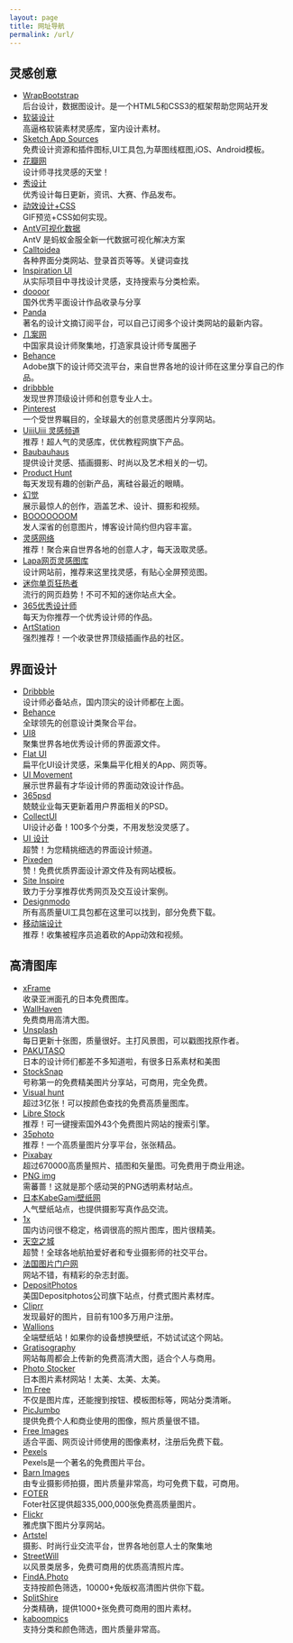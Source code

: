 ```yaml
---
layout: page
title: 网址导航
permalink: /url/
---
```

<div class="items">
    <div class="item">
        <h2>灵感创意</h2>
        <ul class="xoxo blogroll">
            <li><a href="https://wrapbootstrap.com/" title="后台设计，数据图设计。是一个HTML5和CSS3的框架帮助您网站开发" target="_blank">WrapBootstrap</a><br>后台设计，数据图设计。是一个HTML5和CSS3的框架帮助您网站开发</li>
            <li><a href="http://www.ransheji.com/index" title="高逼格软装素材灵感库，室内设计素材。" target="_blank">软装设计</a><br>高逼格软装素材灵感库，室内设计素材。</li>
            <li><a href="https://www.sketchappsources.com/" title="免费设计资源和插件图标,UI工具包,为草图线框图,iOS、Android模板。" target="_blank">Sketch App Sources</a><br>免费设计资源和插件图标,UI工具包,为草图线框图,iOS、Android模板。</li>
            <li><a href="https://huaban.com/" title="设计师寻找灵感的天堂！" target="_blank">花瓣网</a><br>设计师寻找灵感的天堂！</li>
            <li><a href="http://www.xiusheji.com/" title="优秀设计每日更新，资讯、大赛、作品发布。" target="_blank">秀设计</a><br>优秀设计每日更新，资讯、大赛、作品发布。</li>
            <li><a href="https://codemyui.com/" title="GIF预览+CSS如何实现。" target="_blank">动效设计+CSS</a><br>GIF预览+CSS如何实现。
            </li>
            <li><a href="https://antv.alipay.com/zh-cn/index.html" title="AntV 是蚂蚁金服全新一代数据可视化解决方案" target="_blank">AntV可视化数据</a><br>AntV 是蚂蚁金服全新一代数据可视化解决方案</li>
            <li><a href="http://www.calltoidea.com/" title="各种界面分类网站、登录首页等等。关键词查找" target="_blank">Calltoidea</a><br>各种界面分类网站、登录首页等等。关键词查找</li>
            <li><a href="http://inspirationui.com/" title="从实际项目中寻找设计灵感，支持搜索与分类检索。" target="_blank">Inspiration
                    UI</a><br>从实际项目中寻找设计灵感，支持搜索与分类检索。</li>
            <li><a href="http://www.doooor.com/forum-2-1.html" title="国外优秀平面设计作品收录与分享 " target="_blank">doooor</a><br>国外优秀平面设计作品收录与分享</li>
            <li><a href="http://usepanda.com/" title="著名的设计文摘订阅平台，可以自己订阅多个设计类网站的最新内容。" target="_blank">Panda</a><br>著名的设计文摘订阅平台，可以自己订阅多个设计类网站的最新内容。</li>
            <li><a href="http://www.ji-an.com/" title="中国家具设计师聚集地，打造家具设计师专属圈子" target="_blank">几案网</a><br>中国家具设计师聚集地，打造家具设计师专属圈子</li>
            <li><a href="https://www.behance.net/" title="Adobe旗下的设计师交流平台，来自世界各地的设计师在这里分享自己的作品。" target="_blank">Behance</a><br>Adobe旗下的设计师交流平台，来自世界各地的设计师在这里分享自己的作品。</li>
            <li><a href="https://dribbble.com/" title="发现世界顶级设计师和创意专业人士。" target="_blank">dribbble</a><br>发现世界顶级设计师和创意专业人士。</li>
            <li><a href="https://www.pinterest.com/categories/design/" title="一个受世界瞩目的，全球最大的创意灵感图片分享网站。" target="_blank">Pinterest</a><br>一个受世界瞩目的，全球最大的创意灵感图片分享网站。</li>
            <li><a href="https://uiiiuiii.com/inspiration" title="推荐！超人气的灵感库，优优教程网旗下产品。" target="_blank">UiiiUiii
                    灵感频道</a><br>推荐！超人气的灵感库，优优教程网旗下产品。</li>
            <li><a href="http://www.baubauhaus.com/" title="提供设计灵感、插画摄影、时尚以及艺术相关的一切。" target="_blank">Baubauhaus</a><br>提供设计灵感、插画摄影、时尚以及艺术相关的一切。</li>
            <li><a href="https://www.producthunt.com/" title="每天发现有趣的创新产品，离硅谷最近的眼睛。" target="_blank">Product
                    Hunt</a><br>每天发现有趣的创新产品，离硅谷最近的眼睛。</li>
            <li><a href="https://scene360.com/" title="展示最惊人的创作，涵盖艺术、设计、摄影和视频。" target="_blank">幻觉</a><br>展示最惊人的创作，涵盖艺术、设计、摄影和视频。</li>
            <li><a href="https://www.booooooom.com/" title="发人深省的创意图片，博客设计简约但内容丰富。" target="_blank">BOOOOOOOM</a><br>发人深省的创意图片，博客设计简约但内容丰富。</li>
            <li><a href="http://theinspirationgrid.com/" title="推荐！聚合来自世界各地的创意人才，每天汲取灵感。" target="_blank">灵感网络</a><br>推荐！聚合来自世界各地的创意人才，每天汲取灵感。</li>
            <li><a href="https://www.lapa.ninja/" title="设计网站前，推荐来这里找灵感，有贴心全屏预览图。" target="_blank">Lapa网页灵感图库</a><br>设计网站前，推荐来这里找灵感，有贴心全屏预览图。</li>
            <li><a href="https://www.onepagemania.com/" title="流行的网页趋势！不可不知的迷你站点大全。" target="_blank">迷你单页狂热者</a><br>流行的网页趋势！不可不知的迷你站点大全。</li>
            <li><a href="http://365awesomedesigners.com/" title="每天为你推荐一个优秀设计师的作品。" target="_blank">365优秀设计师</a><br>每天为你推荐一个优秀设计师的作品。</li>
            <li><a href="https://www.artstation.com/" title="强烈推荐！一个收录世界顶级插画作品的社区。" target="_blank">ArtStation</a><br>强烈推荐！一个收录世界顶级插画作品的社区。</li>
        </ul>
    </div>
    <div class="item">
        <h2>界面设计</h2>
        <ul class="xoxo blogroll">
            <li><a href="https://dribbble.com/" title="设计师必备站点，国内顶尖的设计师都在上面。" target="_blank">Dribbble</a><br>设计师必备站点，国内顶尖的设计师都在上面。</li>
            <li><a href="https://www.behance.net/" title="全球领先的创意设计类聚合平台。" target="_blank">Behance</a><br>全球领先的创意设计类聚合平台。</li>
            <li><a href="https://ui8.net/" title="聚集世界各地优秀设计师的界面源文件。" target="_blank">UI8</a><br>聚集世界各地优秀设计师的界面源文件。</li>
            <li><a href="http://flatui.com/" title="扁平化UI设计灵感，采集扁平化相关的App、网页等。" target="_blank">Flat
                    UI</a><br>扁平化UI设计灵感，采集扁平化相关的App、网页等。</li>
            <li><a href="https://uimovement.com/" title="展示世界最有才华设计师的界面动效设计作品。" target="_blank">UI
                    Movement</a><br>展示世界最有才华设计师的界面动效设计作品。</li>
            <li><a href="https://365psd.com/" title="兢兢业业每天更新着用户界面相关的PSD。" target="_blank">365psd</a><br>兢兢业业每天更新着用户界面相关的PSD。</li>
            <li><a href="https://www.collectui.com/" title="UI设计必备！100多个分类，不用发愁没灵感了。" target="_blank">CollectUI</a><br>UI设计必备！100多个分类，不用发愁没灵感了。</li>
            <li><a href="https://uiiiuiii.com/inspirations/ui" title="超赞！为您精挑细选的界面设计频道。" target="_blank">UI
                    设计</a><br>超赞！为您精挑细选的界面设计频道。</li>
            <li><a href="https://www.pixeden.com/" title="赞！免费优质界面设计源文件及有网站模板。" target="_blank">Pixeden</a><br>赞！免费优质界面设计源文件及有网站模板。</li>
            <li><a href="https://www.siteinspire.com/" title="致力于分享推荐优秀网页及交互设计案例。" target="_blank">Site
                    Inspire</a><br>致力于分享推荐优秀网页及交互设计案例。</li>
            <li><a href="https://designmodo.com/" title="所有高质量UI工具包都在这里可以找到，部分免费下载。" target="_blank">Designmodo</a><br>所有高质量UI工具包都在这里可以找到，部分免费下载。</li>
            <li><a href="https://weibo.com/edddesign" title="推荐！收集被程序员追着砍的App动效和视频。" target="_blank">移动端设计</a><br>推荐！收集被程序员追着砍的App动效和视频。</li>
        </ul>
    </div>
    <div class="item">
        <h2>高清图库</h2>
        <ul class="xoxo blogroll">
			<li><a href="https://xframe.io/" title="收录亚洲面孔的日本免费图库。" target="_blank">xFrame</a><br>收录亚洲面孔的日本免费图库。</li>
            <li><a href="https://wallhaven.cc/" title="免费商用高清大图。" target="_blank">WallHaven</a><br>免费商用高清大图。</li>
            <li><a href="https://unsplash.com/" title="每日更新十张图，质量很好。主打风景图，可以戳图找原作者。" target="_blank">Unsplash</a><br>每日更新十张图，质量很好。主打风景图，可以戳图找原作者。</li>
            <li><a href="https://www.pakutaso.com/" title="日本的设计师们都差不多知道啦，有很多日系素材和美图" target="_blank">PAKUTASO</a><br>日本的设计师们都差不多知道啦，有很多日系素材和美图</li>
            <li><a href="https://stocksnap.io/" title="号称第一的免费精美图片分享站，可商用，完全免费。" target="_blank">StockSnap</a><br>号称第一的免费精美图片分享站，可商用，完全免费。</li>
            <li><a href="https://visualhunt.com/" title="超过3亿张！可以按颜色查找的免费高质量图库。" target="_blank">Visual
                    hunt</a><br>超过3亿张！可以按颜色查找的免费高质量图库。</li>
            <li><a href="https://librestock.com/" title="推荐！可一键搜索国外43个免费图片网站的搜索引擎。" target="_blank">Libre
                    Stock</a><br>推荐！可一键搜索国外43个免费图片网站的搜索引擎。</li>
            <li><a href="http://35photo.ru/" title="推荐！一个高质量图片分享平台，张张精品。" target="_blank">35photo</a><br>推荐！一个高质量图片分享平台，张张精品。</li>
            <li><a href="https://pixabay.com/" title="超过670000高质量照片、插图和矢量图。可免费用于商业用途。" target="_blank">Pixabay</a><br>超过670000高质量照片、插图和矢量图。可免费用于商业用途。</li>
            <li><a href="http://pngimg.com/" title="需蕃蔷！这就是那个感动哭的PNG透明素材站点。" target="_blank">PNG
                    img</a><br>需蕃蔷！这就是那个感动哭的PNG透明素材站点。</li>
            <li><a href="http://www.kabegami.com/" title="人气壁纸站点，也提供摄影写真作品交流。" target="_blank">日本KabeGami壁纸网</a><br>人气壁纸站点，也提供摄影写真作品交流。</li>
            <li><a href="https://1x.com/" title="国内访问很不稳定，格调很高的照片图库，图片很精美。" target="_blank">1x</a><br>国内访问很不稳定，格调很高的照片图库，图片很精美。</li>
            <li><a href="https://www.skypixel.com/" title="超赞！全球各地航拍爱好者和专业摄影师的社交平台。" target="_blank">天空之城</a><br>超赞！全球各地航拍爱好者和专业摄影师的社交平台。</li>
            <li><a href="http://www.photo.fr/" title="网站不错，有精彩的杂志封面。" target="_blank">法国图片门户网</a><br>网站不错，有精彩的杂志封面。</li>
            <li><a href="https://cn.depositphotos.com/" title="美国Depositphotos公司旗下站点，付费式图片素材库。" target="_blank">DepositPhotos</a><br>美国Depositphotos公司旗下站点，付费式图片素材库。</li>
            <li><a href="http://www.cliprr.com/" title="发现最好的图片，目前有100多万用户注册。" target="_blank">Cliprr</a><br>发现最好的图片，目前有100多万用户注册。</li>
            <li><a href="https://wallions.com/" title="全端壁纸站！如果你的设备想换壁纸，不妨试试这个网站。" target="_blank">Wallions</a><br>全端壁纸站！如果你的设备想换壁纸，不妨试试这个网站。</li>
            <li><a href="https://gratisography.com/" title="网站每周都会上传新的免费高清大图，适合个人与商用。" target="_blank">Gratisography</a><br>网站每周都会上传新的免费高清大图，适合个人与商用。</li>
            <li><a href="http://photo.v-colors.com/" title="日本图片素材网站！太美、太美、太美。" target="_blank">Photo
                    Stocker</a><br>日本图片素材网站！太美、太美、太美。</li>
            <li><a href="http://imcreator.com/free" title="不仅是图片库，还能搜到按钮、模板图标等，网站分类清晰。" target="_blank">Im
                    Free</a><br>不仅是图片库，还能搜到按钮、模板图标等，网站分类清晰。</li>
            <li><a href="https://picjumbo.com/" title="提供免费个人和商业使用的图像，照片质量很不错。" target="_blank">PicJumbo</a><br>提供免费个人和商业使用的图像，照片质量很不错。</li>
            <li><a href="https://cn.freeimages.com/" title="适合平面、网页设计师使用的图像素材，注册后免费下载。" target="_blank">Free
                    Images</a><br>适合平面、网页设计师使用的图像素材，注册后免费下载。</li>
            <li><a href="https://www.pexels.com/" title="Pexels是一个著名的免费图片平台。" target="_blank">Pexels</a><br>Pexels是一个著名的免费图片平台。</li>
            <li><a href="https://barnimages.com/" title="由专业摄影师拍摄，图片质量非常高，均可免费下载，可商用。" target="_blank">Barn
                    Images</a><br>由专业摄影师拍摄，图片质量非常高，均可免费下载，可商用。</li>
            <li><a href="https://foter.com/" title="Foter社区提供超335,000,000张免费高质量图片。" target="_blank">FOTER</a><br>Foter社区提供超335,000,000张免费高质量图片。</li>
            <li><a href="https://www.flickr.com/" title="雅虎旗下图片分享网站。" target="_blank">Flickr</a><br>雅虎旗下图片分享网站。</li>
            <li><a href="https://artstel.co/" title="摄影、时尚行业交流平台，世界各地创意人士的聚集地" target="_blank">Artstel</a><br>摄影、时尚行业交流平台，世界各地创意人士的聚集地</li>
            <li><a href="http://streetwill.co/" title="以风景类居多，免费可商用的优质高清照片库。" target="_blank">StreetWill</a><br>以风景类居多，免费可商用的优质高清照片库。</li>
            <li><a href="http://finda.photo/" title="支持按颜色筛选，10000+免版权高清图片供你下载。" target="_blank">FindA.Photo</a><br>支持按颜色筛选，10000+免版权高清图片供你下载。</li>
            <li><a href="https://www.splitshire.com/" title="分类精确，提供1000+张免费可商用的图片素材。" target="_blank">SplitShire</a><br>分类精确，提供1000+张免费可商用的图片素材。</li>
            <li><a href="https://kaboompics.com/" title="支持分类和颜色筛选，图片质量非常高。" target="_blank">kaboompics</a><br>支持分类和颜色筛选，图片质量非常高。</li>
        </ul>
    </div>
</div>